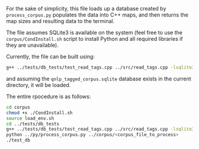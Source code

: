 For the sake of simplicity, this file loads up a database created by `process_corpus.py` populates the data into C++ maps, and then returns the map sizes and resulting data to the terminal.

The file assumes SQLite3 is available on the system (feel free to use the `corpus/CondInstall.sh` script to install Python and all required libraries if they are unavailable).

Currently, the file can be built using:
```bash
g++ ../tests/db_tests/test_read_tags.cpp ../src/read_tags.cpp -lsqlite3 -std=c++11 -I../include -o test_db
```
and assuming the `qnlp_tagged_corpus.sqlite` database exists in the current directory, it will be loaded.

The entire rpocedure is as follows:
```bash
cd corpus
chmod +x ./CondInstall.sh
source load_env.sh
cd ../tests/db_tests
g++ ../tests/db_tests/test_read_tags.cpp ../src/read_tags.cpp -lsqlite3 -std=c++11 -I../include -o test_db
python ../py/process_corpus.py ../corpus/<corpus_file_to_process>
./test_db
```